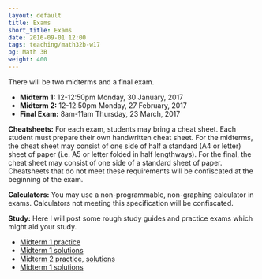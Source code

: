 ```yaml
---
layout: default
title: Exams
short_title: Exams
date: 2016-09-01 12:00
tags: teaching/math32b-w17
pg: Math 3B
weight: 400
---
```


There will be two midterms and a final exam.

* __Midterm 1:__ 12-12:50pm Monday, 30 January, 2017
* __Midterm 2:__ 12-12:50pm Monday, 27 February, 2017
* __Final Exam:__ 8am-11am Thursday, 23 March, 2017

__Cheatsheets:__ For each exam, students may bring a cheat sheet. Each student must prepare their own handwritten cheat sheet. For the midterms, the cheat sheet may consist of one side of half a standard (A4 or letter) sheet of paper (i.e. A5 or letter folded in half lengthways). For the final, the cheat sheet may consist of one side of a standard sheet of paper. Cheatsheets that do not meet these requirements will be confiscated at the beginning of the exam.

__Calculators:__ You may use a non-programmable, non-graphing calculator in exams. Calculators not meeting this specification will be confiscated.

__Study:__ Here I will post some rough study guides and practice exams which might aid your study.

- [Midterm 1 practice](./midterm1-practice.pdf)
- [Midterm 1 solutions](./midterm1-solutions.pdf)
- [Midterm 2 practice](./midterm2-practice.pdf), [solutions](./midterm2-practice-sols.pdf)
- [Midterm 1 solutions](./midterm1-sols.pdf)

